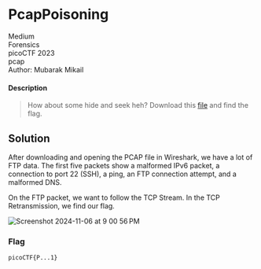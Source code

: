 # PcapPoisoning
Medium\
Forensics\
picoCTF 2023\
pcap\
Author: Mubarak Mikail
#### Description
> How about some hide and seek heh?  Download this [file](https://artifacts.picoctf.net/c/375/trace.pcap) and find the flag.
## Solution
After downloading and opening the PCAP file in Wireshark, we have a lot of FTP data. The first five packets show a malformed IPv6 packet, a connection to port 22 (SSH), a ping, an FTP connection attempt, and a malformed DNS.

On the FTP packet, we want to follow the TCP Stream.  In the TCP Retransmission, we find our flag.

![Screenshot 2024-11-06 at 9 00 56 PM](https://github.com/user-attachments/assets/c201d4fb-06f1-46e3-9836-209721e918ee)

### Flag
`picoCTF{P...1}`
